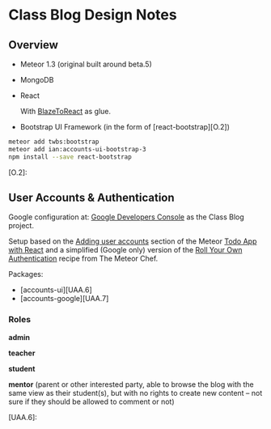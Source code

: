 # Class Blog Design Notes

## Overview

* Meteor 1.3 (original built around beta.5)

* MongoDB

* React

  With [BlazeToReact][O.1] as glue.

* Bootstrap UI Framework (in the form of [react-bootstrap][O.2])

```sh
meteor add twbs:bootstrap
meteor add ian:accounts-ui-bootstrap-3
npm install --save react-bootstrap
```

[O.1]: https://atmospherejs.com/thereactivestack/blazetoreact
[O.2]:


## User Accounts & Authentication

Google configuration at: [Google Developers Console][UAA.1] as the Class Blog project.

Setup based on the [Adding user accounts][UAA.2] section of the Meteor
[Todo App with React][UAA.3] and a simplified (Google only) version of the
[Roll Your Own Authentication][UAA.3] recipe from The Meteor Chef.

Packages:
* [accounts-ui][UAA.6]
* [accounts-google][UAA.7]

### Roles

**admin**

**teacher**

**student**

**mentor** (parent or other interested party, able to browse the blog with the same view as their student(s), but with no rights to create new content – not sure if they should be allowed to comment or not)

[UAA.1]: https://console.developers.google.com
[UAA.2]: https://www.meteor.com/tutorials/react/adding-user-accounts
[UAA.3]: https://www.meteor.com/tutorials/react/creating-an-app
[UAA.4]: https://themeteorchef.com/recipes/roll-your-own-authentication
[UAA.6]:
